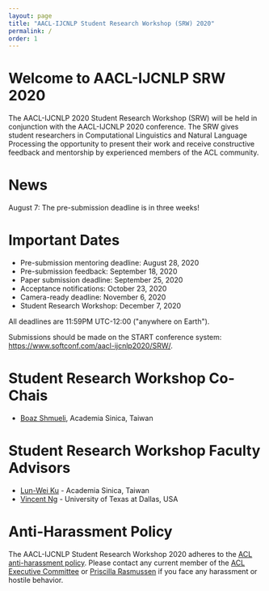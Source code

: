 ```yaml
---
layout: page
title: "AACL-IJCNLP Student Research Workshop (SRW) 2020"
permalink: /
order: 1
---
```




# Welcome to AACL-IJCNLP SRW 2020
The AACL-IJCNLP 2020 Student Research Workshop (SRW) will be held in conjunction with the AACL-IJCNLP 2020 conference. The SRW gives student researchers in Computational Linguistics and Natural Language Processing the opportunity to present their work and receive constructive feedback and mentorship by experienced members of the ACL community.

# News
August 7: The pre-submission deadline is in three weeks!
<!-- Jan 18: Pre-mentoring feedback is on the way!
March 6: The final submission deadline is today. Upload your submissions before 11.59PM UTC-12.
April 16: Notifications of acceptance to the SRW 2020 will be released tomorrow!
July 6-8: The SRW presentations will be held as part of the main ACL conference!
-->

# Important Dates 

- Pre-submission mentoring deadline: August 28, 2020
- Pre-submission feedback: September 18, 2020
- Paper submission deadline: September 25, 2020
- Acceptance notifications: October 23, 2020
- Camera-ready deadline: November 6, 2020
- Student Research Workshop: December 7, 2020

All deadlines are 11:59PM UTC-12:00 ("anywhere on Earth").

Submissions should be made on the START conference system: https://www.softconf.com/aacl-ijcnlp2020/SRW/.


# Student Research Workshop Co-Chais

- [Boaz Shmueli](https://towardsdatascience.com/@shmueli), Academia Sinica, Taiwan

# Student Research Workshop Faculty Advisors

- [Lun-Wei Ku](https://www.iis.sinica.edu.tw/pages/lwku/) - Academia Sinica, Taiwan
- [Vincent Ng](http://www.hlt.utdallas.edu/~vince) - University of Texas at Dallas, USA


# Anti-Harassment Policy
The AACL-IJCNLP Student Research Workshop 2020 adheres to the [ACL anti-harassment policy](https://www.aclweb.org/adminwiki/index.php?title=Anti-Harassment_Policy). Please contact any current member of the [ACL Executive Committee](https://www.aclweb.org/portal/about) or [Priscilla Rasmussen](mailto:acl@aclweb.org) if you face any harassment or hostile behavior.

<!--
# Sponsored By       
<img src="images/ccc_hz copy.jpg" alt="Computing Research Association’s Computing Community Consortium (CCC)" width="300"/>
<img src="images/NSF_4-Color_bitmap_Logo.png" alt="National Science Foundation" width="200"/>
<img src="images/nrc_canada_logo.png" alt="National Research Council, Canada" width="250" style="padding: 0 0 0 40px"/>
<img src="images/google_logo.svg" alt="Google" width="250" style="padding: 0 0 0 40px"/>
-->


